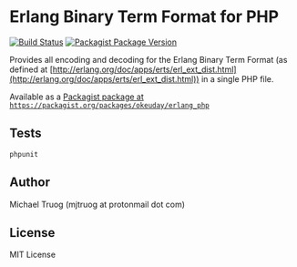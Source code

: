 Erlang Binary Term Format for PHP
=================================

[![Build Status](https://secure.travis-ci.org/okeuday/erlang_php.png?branch=master)](http://travis-ci.org/okeuday/erlang_php)
[![Packagist Package Version](https://img.shields.io/packagist/v/okeuday/erlang_php.svg?maxAge=2592000)](https://packagist.org/packages/okeuday/erlang_php)

Provides all encoding and decoding for the Erlang Binary Term Format
(as defined at [http://erlang.org/doc/apps/erts/erl_ext_dist.html](http://erlang.org/doc/apps/erts/erl_ext_dist.html))
in a single PHP file.

Available as a [Packagist package at `https://packagist.org/packages/okeuday/erlang_php`](https://packagist.org/packages/okeuday/erlang_php)

Tests
-----

    phpunit

Author
------

Michael Truog (mjtruog at protonmail dot com)

License
-------

MIT License
